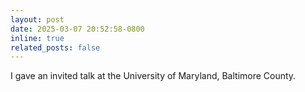 ```yaml
---
layout: post
date: 2025-03-07 20:52:58-0800
inline: true
related_posts: false
---
```

I gave an invited talk at the University of Maryland, Baltimore County.